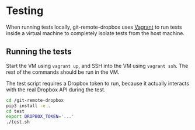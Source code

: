 # Testing

When running tests locally, git-remote-dropbox uses [Vagrant] to run tests
inside a virtual machine to completely isolate tests from the host machine.

## Running the tests

Start the VM using `vagrant up`, and SSH into the VM using `vagrant ssh`. The
rest of the commands should be run in the VM.

The test script requires a Dropbox token to run, because it actually interacts
with the real Dropbox API during the test.

```bash
cd /git-remote-dropbox
pip3 install -e .
cd test
export DROPBOX_TOKEN='...'
./test.sh
```

[Vagrant]: https://www.vagrantup.com/
